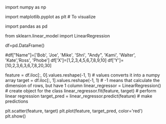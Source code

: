 import numpy as np

import matplotlib.pyplot as plt  # To visualize

import pandas as pd

from sklearn.linear_model import LinearRegression

df=pd.DataFrame()

#df["Name"]=['Bob', 'Joe', 'Mike', 'Shri', "Andy", 'Kami', 'Walter', 'Kate','Ross', 'Phobe']
df['X']=[1,2,3,4,5,6,7,8,9,10]
df['Y']=[10,2,3,6,3,6,7,8,20,30]

feature = df.iloc[:, 0].values.reshape(-1, 1)  # values converts it into a numpy array
target = df.iloc[:, 1].values.reshape(-1, 1)  # -1 means that calculate the dimension of rows, but have 1 column
linear_regressor = LinearRegression()  # create object for the class
linear_regressor.fit(feature, target)  # perform linear regression
target_pred = linear_regressor.predict(feature)  # make predictions

plt.scatter(feature, target)
plt.plot(feature, target_pred, color='red')
plt.show()

